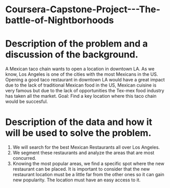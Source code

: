 # Coursera-Capstone-Project---The-battle-of-Nightborhoods

# Description of the problem and a discussion of the background.
A Mexican taco chain wants to open a location in downtown LA. As we know, Los Angeles is one of the cities with the most Mexicans in the US.
Opening a good taco restaurant in downtown LA would have a great impact due to the lack of traditional Mexican food in the US, Mexican cuisine is very famous but due to the lack of opportunities the Tex-mex food industry has taken all the market.
Goal: Find a key location where this taco chain would be succesful. 

# Description of the data and how it will be used to solve the problem. 
1. We will search for the best Mexican Restaurants all over Los Angeles.
2. We segment these restaurants and analyze the areas that are most concurred.
3. Knowing the most popular areas, we find a specific spot where the new restaurant can be placed.
It is important to consider that the new restaurant location must be a little far from the other ones so it can gain new popularity.
The location must have an easy access to it. 
